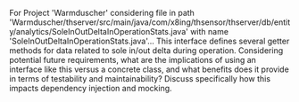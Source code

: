 For Project 'Warmduscher' considering file in path 'Warmduscher/thserver/src/main/java/com/x8ing/thsensor/thserver/db/entity/analytics/SoleInOutDeltaInOperationStats.java' with name 'SoleInOutDeltaInOperationStats.java'... 
This interface defines several getter methods for data related to sole in/out delta during operation. Considering potential future requirements, what are the implications of using an interface like this versus a concrete class, and what benefits does it provide in terms of testability and maintainability? Discuss specifically how this impacts dependency injection and mocking.